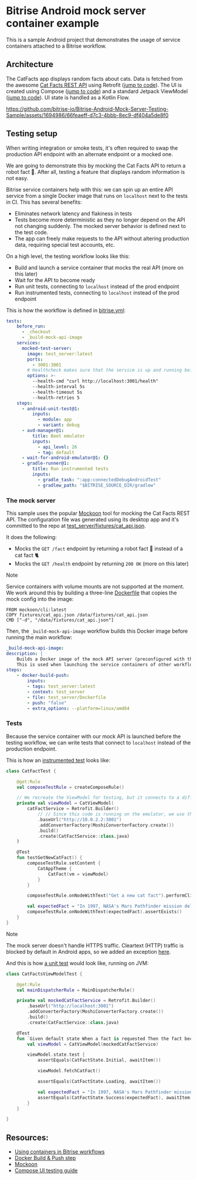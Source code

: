# Bitrise Android mock server container example

This is a sample Android project that demonstrates the usage of service containers attached to a Bitrise workflow.

## Architecture

The CatFacts app displays random facts about cats. Data is fetched from the awesome [Cat Facts REST API](https://catfact.ninja/) using Retrofit ([jump to code](https://github.com/bitrise-io/Bitrise-Android-Mock-Server-Testing-Sample/blob/9f8b9e0e674724daa11a3ef6336ece8be4b09d16/app/src/main/java/io/bitrise/sample/android/mockserver/data/CatFactService.kt#L5)). The UI is created using Compose ([jump to code](https://github.com/bitrise-io/Bitrise-Android-Mock-Server-Testing-Sample/blob/9f8b9e0e674724daa11a3ef6336ece8be4b09d16/app/src/main/java/io/bitrise/sample/android/mockserver/ui/catfacts/CatFacts.kt#L25)) and a standard Jetpack ViewModel ([jump to code](https://github.com/bitrise-io/Bitrise-Android-Mock-Server-Testing-Sample/blob/9f8b9e0e674724daa11a3ef6336ece8be4b09d16/app/src/main/java/io/bitrise/sample/android/mockserver/ui/catfacts/CatFactsViewModel.kt)). UI state is handled as a Kotlin Flow.

https://github.com/bitrise-io/Bitrise-Android-Mock-Server-Testing-Sample/assets/1694986/66feaeff-d7c3-4bbb-8ec9-df404a5de8f0


## Testing setup

When writing integration or smoke tests, it's often required to swap the production API endpoint with an alternate endpoint or a mocked one.

We are going to demonstrate this by mocking the Cat Facts API to return a robot fact 🤖. After all, testing a feature that displays random information is not easy.

Bitrise service containers help with this: we can spin up an entire API service from a single Docker image that runs on `localhost` next to the tests in CI. This has several benefits:

- Eliminates network latency and flakiness in tests
- Tests become more deterministic as they no longer depend on the API not changing suddenly. The mocked server behavior is defined next to the test code.
- The app can freely make requests to the API without altering production data, requiring special test accounts, etc.

On a high level, the testing workflow looks like this:

- Build and launch a service container that mocks the real API (more on this later)
- Wait for the API to become ready
- Run unit tests, connecting to `localhost` instead of the prod endpoint
- Run instrumented tests, connecting to `localhost` instead of the prod endpoint

This is how the workflow is defined in [bitrise.yml](bitrise.yml):

```yml
tests:
    before_run:
      - _checkout
      - _build-mock-api-image
    services:
      mocked-test-server:
        image: test_server:latest
        ports:
          - 3001:3001
        # Healthcheck makes sure that the service is up and running before the tests start
        options: >-
          --health-cmd "curl http://localhost:3001/health"
          --health-interval 5s
          --health-timeout 5s
          --health-retries 5
    steps:
      - android-unit-test@1:
          inputs:
            - module: app
            - variant: debug
      - avd-manager@1:
          title: Boot emulator
          inputs:
            - api_level: 26
            - tag: default
      - wait-for-android-emulator@1: {}
      - gradle-runner@1:
          title: Run instrumented tests
          inputs:
            - gradle_task: ":app:connectedDebugAndroidTest"
            - gradlew_path: "$BITRISE_SOURCE_DIR/gradlew"

```

### The mock server

This sample uses the popular [Mockoon](https://mockoon.com/) tool for mocking the Cat Facts REST API. The configuration file was generated using its desktop app and it's committed to the repo at [test_server/fixtures/cat_api.json](test_server/fixtures/cat_api.json).

It does the following:

- Mocks the `GET /fact` endpoint by returning a robot fact 🤖 instead of a cat fact 🐈
- Mocks the `GET /health` endpoint by returning `200 OK` (more on this later)

> [!NOTE]
> Service containers with volume mounts are not supported at the moment. We work around this by building a three-line [Dockerfile](test_server/Dockerfile) that copies the mock config into the image:

```
FROM mockoon/cli:latest
COPY fixtures/cat_api.json /data/fixtures/cat_api.json
CMD ["-d", "/data/fixtures/cat_api.json"]
```

Then, the `_build-mock-api-image` workflow builds this Docker image before running the main workflow:

```yml
_build-mock-api-image:
description: |
    Builds a Docker image of the mock API server (preconfigured with the correct routes).
    This is used when launching the service containers of other workflows.
steps:
    - docker-build-push:
        inputs:
        - tags: test_server:latest
        - context: test_server
        - file: test_server/Dockerfile
        - push: "false"
        - extra_options: --platform=linux/amd64
```

### Tests

Because the service container with our mock API is launched before the testing workflow, we can write tests that connect to `localhost` instead of the production endpoint.

This is how an [instrumented test](app/src/androidTest/java/io/bitrise/sample/android/mockserver/CatFactTest.kt) looks like:

```kotlin
class CatFactTest {

    @get:Rule
    val composeTestRule = createComposeRule()

    // We recreate the ViewModel for testing, but it connects to a different API endpoint
    private val viewModel = CatViewModel(
        catFactService = Retrofit.Builder()
            // // Since this code is running on the emulator, we use the special address 10.0.2.2 to reach the true localhost
            .baseUrl("http://10.0.2.2:3001")
            .addConverterFactory(MoshiConverterFactory.create())
            .build()
            .create(CatFactService::class.java)
    )

    @Test
    fun testGetNewCatFact() {
        composeTestRule.setContent {
            CatAppTheme {
                CatFact(vm = viewModel)
            }
        }

        composeTestRule.onNodeWithText("Get a new cat fact").performClick()

        val expectedFact = "In 1997, NASA's Mars Pathfinder mission delivered a robotic rover named Sojourner to the surface of Mars. This marked the first time a mobile robot roamed another planet, paving the way for future exploration rovers like Spirit, Opportunity, Curiosity, and Perseverance."
        composeTestRule.onNodeWithText(expectedFact).assertExists()
    }
}
```

> [!NOTE]
> The mock server doesn't handle HTTPS traffic. Cleartext (HTTP) traffic is blocked by default in Android apps, so we added an exception [here](app/src/main/res/xml/network_security_config.xml).

And this is how [a unit test](app/src/test/java/io/bitrise/sample/android/mockserver/CatFactsViewModelTest.kt) would look like, running on JVM:

```kotlin
class CatFactsViewModelTest {

    @get:Rule
    val mainDispatcherRule = MainDispatcherRule()

    private val mockedCatFactService = Retrofit.Builder()
        .baseUrl("http://localhost:3001")
        .addConverterFactory(MoshiConverterFactory.create())
        .build()
        .create(CatFactService::class.java)

    @Test
    fun `Given default state When a fact is requested Then the fact becomes available`() = runTest {
        val viewModel = CatViewModel(mockedCatFactService)

        viewModel.state.test {
            assertEquals(CatFactState.Initial, awaitItem())

            viewModel.fetchCatFact()

            assertEquals(CatFactState.Loading, awaitItem())

            val expectedFact = "In 1997, NASA's Mars Pathfinder mission delivered a robotic rover named Sojourner to the surface of Mars. This marked the first time a mobile robot roamed another planet, paving the way for future exploration rovers like Spirit, Opportunity, Curiosity, and Perseverance."
            assertEquals(CatFactState.Success(expectedFact), awaitItem())
        }
    }

}
```

## Resources:

- [Using containers in Bitrise workflows](https://devcenter.bitrise.io/en/infrastructure/docker-containers-on-bitrise/using-containers-in-bitrise-workflows.html)
- [Docker Build & Push step](https://github.com/bitrise-steplib/bitrise-step-docker-build-push)
- [Mockoon](https://mockoon.com)
- [Compose UI testing guide](https://developer.android.com/jetpack/compose/testing#sync-auto)
